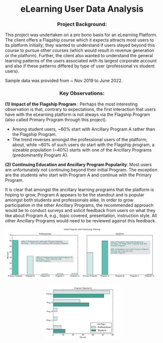 # <center>eLearning User Data Analysis</center>

### <center>Project Background:</center>
This project was undertaken on a pro bono basis for an eLearning Platform. The client offers a Flagship course which it expects attracts most users to its platform initially; they wanted to understand if users stayed beyond this course to pursue other courses (which would result in revenue generation or the platform). Further, the client also wanted to understand the general learning patterns of the users associated with its largest corporate account and also if these patterns differed by type of user (professional vs student users). 

Sample data was provided from ~ Nov 2019 to June 2022. 


### <center>Key Observations:</center>

<b> (1) Impact of the Flagship Program </b>: Perhaps the most interesting observation is that, contrary to expectations, the first interaction that users have with the eLearning platform is not always via the Flagship Program (also called Primary Program through this project). 

* Among student users, ~60% start with Ancillary Program A rather than the Flagship Program.
* The trend reverses amongst the professional users of the platform; about, while ~60% of such users do start with the Flagship program, a sizeable population (~40%) starts with one of the Ancillary Programs (predominantly Program A).

<b> (2) Continuing Education and Ancillary Program Popularity</b>: Most users are unfortunately not continuing beyond their initial Program. The exception are the students who start with Program A and continue with the Primary Program.
    
It is clear that amongst the ancillary learning programs that the platform is hoping to grow, Program A appears to be the standout and is popular amongst both students and professionals alike. In order to grow participation in the other Ancillary Programs, the recommended approach would be to conduct surveys and solicit feedback from users on what they like about Program A, e.g., topic covered, presentation, instruction style. All other Ancillary Programs would need to be reviewed against this feedback.


![Initial_Next_Course.png](Initial_Next_Course.png)

<p align="center">
  <img src= "ProgPopularity.png" width="50%" height="50%">
</p>

